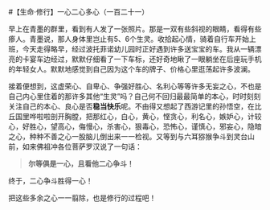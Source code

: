 #【生命⋅修行】一心二心多心（一百二十一）

早上在青墨的群里，看到有人发了一张照片。那是一双有些斜视的眼睛，看得有些瘆人。青墨说，那人身体里岂止有5、6个生灵。收拾起心情，骑着自行车开始上班，今天走得略早，经过波托菲诺幼儿园时正好遇到许多送宝宝的车。我从一辆漂亮的卡宴车边经过，默默仔细看了一下车标，还好奇地瞅了一眼躺坐在后座玩手机的年轻女人。默默地感觉到自己因为这个车的牌子、价格心里逛荡起许多波澜。

接着便想到，这虚荣心、自卑心、争强好胜心、名利心等等许多无妄之心，不也是自己内心里住着的那许多其他“生灵”吗？自己何不回归最最简单的本心，时时刻刻关注自己的本心、良心是否**稳当快乐**呢。不由得又想起了西游记里的孙悟空，在比丘国里哗啦啦剖开胸膛，把那红心，白心，黄心，悭贪心，利名心，嫉妒心，计较心，好胜心，望高心，侮慢心，杀害心，狠毒心，恐怖心，谨慎心，邪妄心，隐暗之心，种种不善之心一股脑儿倒出来一一检视。又等到与六耳猕猴争斗到灵台山前，如来佛祖冲各位菩萨罗汉说了一句话：

> **尔等俱是一心，且看他二心争斗！**

终于，二心争斗胜得一心！

把这些多余之心一一翦除，也是修行的过程吧！